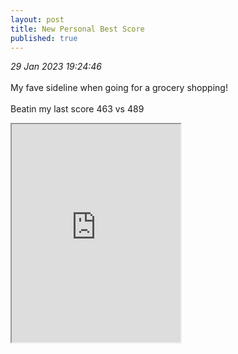 ```yaml
---
layout: post
title: New Personal Best Score
published: true
---
```

_29 Jan 2023 19:24:46_
<br>
<br>
My fave sideline when going for a grocery shopping!
<br>
<br>
Beatin my last score 463 vs 489
<br>
<iframe src="https://drive.google.com/file/d/1dyINDvKLo5RNmzAzXW6VcyA0vtImvxG3/preview" width="270" height="349" allow="autoplay"></iframe>
